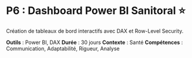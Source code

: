 # P6 : Dashboard Power BI Sanitoral ⭐

Création de tableaux de bord interactifs avec DAX et Row-Level Security.

**Outils** : Power BI, DAX
**Durée** : 30 jours
**Contexte** : Santé
**Compétences** : Communication, Adaptabilité, Rigueur, Analyse
